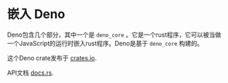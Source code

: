 # 嵌入 Deno

Deno包含几个部分，其中一个是 `deno_core` 。它是一个rust程序，它可以被当做一个JavaScript的运行时嵌入rust程序。Deno是基于 `deno_core` 构建的。

这个Deno crate发布于 [crates.io](https://crates.io/crates/deno_core).

API文档 [docs.rs](https://docs.rs/deno_core).

<!-- TODO(lucacasonato): better docs -->
